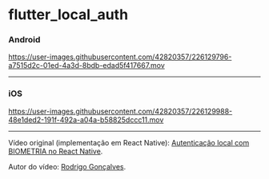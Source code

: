 # flutter_local_auth

### Android
https://user-images.githubusercontent.com/42820357/226129796-a7515d2c-01ed-4a3d-8bdb-edad5f417667.mov

---

### iOS
https://user-images.githubusercontent.com/42820357/226129988-48e1ded2-191f-492a-a04a-b58825dccc11.mov

---

Vídeo original (implementação em React Native):
[Autenticação local com BIOMETRIA no React Native](https://www.youtube.com/watch?v=8dkwk6d8vdY&t=159s).

Autor do vídeo: [Rodrigo Gonçalves](linkedin.com/in/rodrigo-gonçalves-santana).

